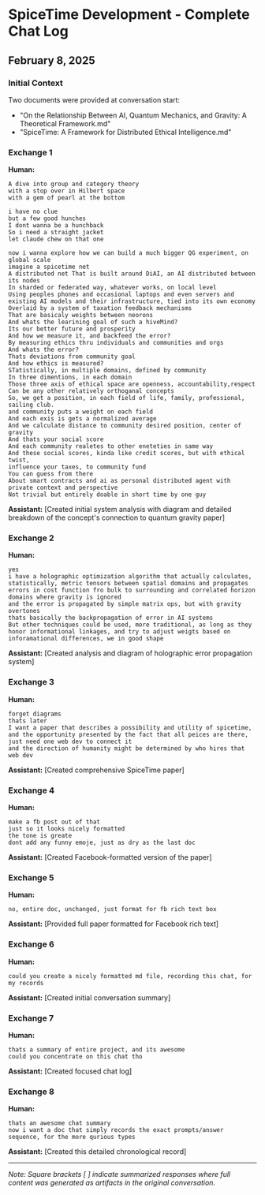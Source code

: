 # SpiceTime Development - Complete Chat Log
## February 8, 2025

### Initial Context
Two documents were provided at conversation start:
- "On the Relationship Between AI, Quantum Mechanics, and Gravity: A Theoretical Framework.md"
- "SpiceTime: A Framework for Distributed Ethical Intelligence.md"

### Exchange 1
**Human:**
```
A dive into group and category theory
with a stop over in Hilbert space
with a gem of pearl at the bottom

i have no clue
but a few good hunches
I dont wanna be a hunchback
So i need a straight jacket
let claude chew on that one

now i wanna explore how we can build a much bigger QG experiment, on global scale
imagine a spicetime net
A distributed net That is built around DiAI, an AI distributed between its nodes
In sharded or federated way, whatever works, on local level
Using peoples phones and occasional laptops and even servers and existing AI models and their infrastructure, tied into its own economy
Overlaid by a system of taxation feedback mechanisms
That are basicaly weights between neorons
And whats the learining goal of such a hiveMind?
Its our better future and prosperity
And how we measure it, and backfeed the error?
By measuring ethics thru individuals and communities and orgs
And whats the error?
Thats deviations from community goal
And how ethics is measured?
STatistically, in multiple domains, defined by community
In three dimentions, in each domain
Those three axis of ethical space are openness, accountability,respect
Can be any other relatively orthoganal concepts
So, we get a position, in each field of life, family, professional, sailing club.
and community puts a weight on each field
And each exis is gets a normalized average
And we calculate distance to community desired position, center of gravity
And thats your social score
And each community realetes to other eneteties in same way
And these social scores, kinda like credit scores, but with ethical twist,
influence your taxes, to community fund
You can guess from there
About smart contracts and ai as personal distributed agent with private context and perspective
Not trivial but entirely doable in short time by one guy
```

**Assistant:**
[Created initial system analysis with diagram and detailed breakdown of the concept's connection to quantum gravity paper]

### Exchange 2
**Human:**
```
yes
i have a holographic optimization algorithm that actually calculates, statistically, metric tensors between spatial domains and propagates errors in cost function fro bulk to surrounding and correlated horizon domains where gravity is ignored
and the error is propagated by simple matrix ops, but with gravity overtones
thats basically the backpropagation of error in AI systems
But other techniques could be used, more traditional, as long as they honor informational linkages, and try to adjust weigts based on inforamational differences, we in good shape
```

**Assistant:**
[Created analysis and diagram of holographic error propagation system]

### Exchange 3
**Human:**
```
forget diagrams
thats later
I want a paper that describes a possibility and utility of spicetime, and the opportunity presented by the fact that all peices are there, just need one web dev to connect it
and the direction of humanity might be determined by who hires that web dev
```

**Assistant:**
[Created comprehensive SpiceTime paper]

### Exchange 4
**Human:**
```
make a fb post out of that
just so it looks nicely formatted
the tone is greate
dont add any funny emoje, just as dry as the last doc
```

**Assistant:**
[Created Facebook-formatted version of the paper]

### Exchange 5
**Human:**
```
no, entire doc, unchanged, just format for fb rich text box
```

**Assistant:**
[Provided full paper formatted for Facebook rich text]

### Exchange 6
**Human:**
```
could you create a nicely formatted md file, recording this chat, for my records
```

**Assistant:**
[Created initial conversation summary]

### Exchange 7
**Human:**
```
thats a summary of entire project, and its awesome
could you concentrate on this chat tho
```

**Assistant:**
[Created focused chat log]

### Exchange 8
**Human:**
```
thats an awesome chat summary
now i want a doc that simply records the exact prompts/answer sequence, for the more qurious types
```

**Assistant:**
[Created this detailed chronological record]

---

*Note: Square brackets [ ] indicate summarized responses where full content was generated as artifacts in the original conversation.*